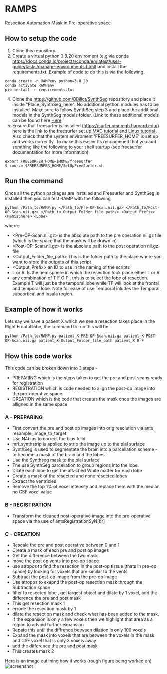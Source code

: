 # RAMPS
 Resection Automation Mask in Pre-operative space


## How to setup the code
1. Clone this repository. 
2. Create a virtual python 3.8.20 enviroment (e.g via conda https://docs.conda.io/projects/conda/en/latest/user-guide/tasks/manage-environments.html) and install the requirements.txt. Example of code to do this is via the following.

```
conda create -n RAMPenv python=3.8.20
conda activate RAMPenv
pip install -r requirements.txt
```

4. Clone the https://github.com/BBillot/SynthSeg repository and place it inside "Place_SynthSeg_here". No additional python modules has to be installed. Make sure to follow SynthSeg step 3 and place the additional models in the SynthSeg models folder. (Link to these additional models can be found here [Here](https://liveuclac-my.sharepoint.com/personal/rmappmb_ucl_ac_uk/_layouts/15/onedrive.aspx?id=%2Fpersonal%2Frmappmb%5Fucl%5Fac%5Fuk%2FDocuments%2Fsynthseg%20models&ga=1)
7. Ensure that freesurfer is installed (https://surfer.nmr.mgh.harvard.edu/) here is the link to the freesurfer set up [MAC tutorial](https://surfer.nmr.mgh.harvard.edu/fswiki//FS7_mac) and [Linux tutorial ](https://surfer.nmr.mgh.harvard.edu/fswiki//FS7_linux). Also check that the system enviroment 'FREESURFER_HOME' is set up and works correctly. To make this easier Its reccomened that you add somthing like the following to your shell startup (see freesurfer documentation for more information)
```
export FREESURFER_HOME=$HOME/freesurfer
$ source $FREESURFER_HOME/SetUpFreeSurfer.sh
```


## Run the command
Once all the python packages are installed and Freesurfer and SynthSeg is installed then you can test RAMP with the following 

```
python /Path_to/RAMP.py </Path_to/Pre-OP-Scan.nii.gz> </Path_to/Post-OP-Scan.nii.gz> </Path_to_Output_Folder_file_path/> <Output_Prefix> <Hemisphere> <Lobe>
```

where:
- <Pre-OP-Scan.nii.gz> is the absolute path to the pre operation nii.gz file (which is the space that the mask will be drawn in)
- <Post-OP-Scan.nii.gz> is the absolute path to the post operation nii.gz file 
- <Output_Folder_file_path> This is the folder path to the place where you want to store the outputs of this script
- <Output_Prefix> an ID to use in the naming of the scripts
- <Hemisphere> L or R. Is the hemisphere in which the resection took place either L or R
- <Lobe> any combination of T F O P . this is to select the lobe of resection. Example T will just be the temporal lobe while TF will look at the frontal and temporal lobe. Note for ease of use Temporal inludes the Temporal, subcortical and Insula region.


## Example of how it works 
Lets say we have a patient X which we see a resection takes place in the Right Frontal lobe, the command to run this will be.

```
python /Path_to/RAMP.py patient_X-PRE-OP-Scan.nii.gz patient_X-POST-OP-Scan.nii.gz patient_X-Output_Folder_file_path patient_X R F
```

## How this code works
This code can be broken down into 3 steps - 
- PREPARING which is the steps taken to get the pre and post scans ready for registration  
- REGISTRATION which is code needed to align the post-op image into the pre-operative space
- CREATION which is the code that creates the mask once the images are alligned in the same space

### A - PREPARING
- First convert the pre and post op images into orig resolution via ants resample_image_to_target
- Use N4bias to correct the bias feild
- mri_synthstrip is applied to strip the image up to the pial surface
- SynthSeg is used to segmentate the brain into a parcellation scheme - to become a mask of the brain and the lobes
- Use the Synthseg mask to the pial surface
- The use SynthSeg parcellation to group regions into the lobe.
- Dilate each lobe to get the attached White matter for each lobe
- Create a mask of the resected and none resected lobes
- Extract the ventricles
- Remove the top 1% of voxel intensity and replace them with the median no CSF voxel value

### B - REGISTRATION   
- Transform the cleaned post-operative image into the pre-operative space via the use of antsRegistrationSyN[br]

### C - CREATION 
- Rescale the pre and post operative between 0 and 1
- Create a mask of each pre and post op images
- Get the difference between the two mask
- move the post op vents into pre-op space
- use atropos to find the resection in the post-op tissue (thats in pre-op space) by looking for voxels that are similar to the vents
- Subtract the post-op image from the pre-op image
- Use atropos to exapnd the post-op resection mask through the Subtraction space
- filter to resected lobe , get largest object and dilate by 1 voxel, add the difference the pre and post mask
- This get resection mask 1
- errode the resection mask by 1
- dilate the resection mask and check what has been added to the mask. If the expansion is only a few voxels then we highlight that area as a region to advoid further expansion
- Repate this until the diffrence between dilation is only 100 voxels
- Expand the mask into voxels that are between the voxels in the mask and CSF voxel that is only 3 voxels away
- add the difference the pre and post mask
- This creates mask 2

Here is an image outlining how it works (rough figure being worked on)
![screenshot](https://github.com/ItCallum/RAMP/tree/main/FIG/RAMP_methods_FIG.png?raw=true)








